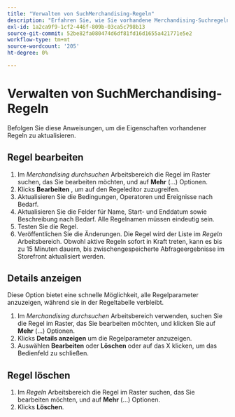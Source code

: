 ```yaml
---
title: "Verwalten von SuchMerchandising-Regeln"
description: "Erfahren Sie, wie Sie vorhandene Merchandising-Suchregeln verwalten."
exl-id: 1a2ca9f9-1cf2-446f-809b-03ca5c798b13
source-git-commit: 52be82fa080474d6df81fd16d1655a421771e5e2
workflow-type: tm+mt
source-wordcount: '205'
ht-degree: 0%

---
```


# Verwalten von SuchMerchandising-Regeln

Befolgen Sie diese Anweisungen, um die Eigenschaften vorhandener Regeln zu aktualisieren.

## Regel bearbeiten

1. Im *Merchandising durchsuchen* Arbeitsbereich die Regel im Raster suchen, das Sie bearbeiten möchten, und auf **Mehr** (...) Optionen.
1. Klicks **Bearbeiten** , um auf den Regeleditor zuzugreifen.
1. Aktualisieren Sie die Bedingungen, Operatoren und Ereignisse nach Bedarf.
1. Aktualisieren Sie die Felder für Name, Start- und Enddatum sowie Beschreibung nach Bedarf. Alle Regelnamen müssen eindeutig sein.
1. Testen Sie die Regel.
1. Veröffentlichen Sie die Änderungen.
Die Regel wird der Liste im *Regeln* Arbeitsbereich. Obwohl aktive Regeln sofort in Kraft treten, kann es bis zu 15 Minuten dauern, bis zwischengespeicherte Abfrageergebnisse im Storefront aktualisiert werden.

## Details anzeigen

Diese Option bietet eine schnelle Möglichkeit, alle Regelparameter anzuzeigen, während sie in der Regeltabelle verbleibt.

1. Im *Merchandising durchsuchen* Arbeitsbereich verwenden, suchen Sie die Regel im Raster, das Sie bearbeiten möchten, und klicken Sie auf **Mehr** (...) Optionen.
1. Klicks **Details anzeigen** um die Regelparameter anzuzeigen.
1. Auswählen **Bearbeiten** oder **Löschen** oder auf das X klicken, um das Bedienfeld zu schließen.

## Regel löschen

1. Im *Regeln* Arbeitsbereich die Regel im Raster suchen, das Sie bearbeiten möchten, und auf **Mehr** (...) Optionen.
1. Klicks **Löschen**.

